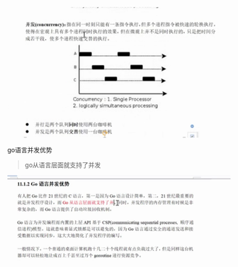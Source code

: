 ![1559657705947](assets/1559657705947.png)





go语言并发优势

> go从语言层面就支持了并发

![1559658011871](assets/1559658011871.png)





